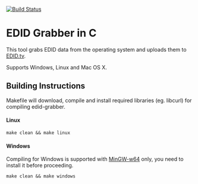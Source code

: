 [![Build Status](https://travis-ci.org/sewar/edid_grabber_c.png?branch=master)](https://travis-ci.org/sewar/edid_grabber_c)

EDID Grabber in C
===============

This tool grabs EDID data from the operating system and uploads them to [EDID.tv](http://edid.tv).

Supports Windows, Linux and Mac OS X.

Building Instructions
---
Makefile will download, compile and install required libraries (eg. libcurl) for compiling edid-grabber.

#### Linux
```make clean && make linux```

#### Windows
Compiling for Windows is supported with [MinGW-w64](http://mingw-w64.sourceforge.net) only, you need to install it before proceeding.

```make clean && make windows```

